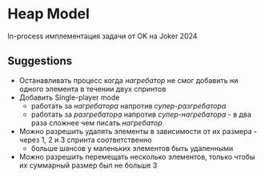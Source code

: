 # Heap Model

In-process имплементация задачи от OK на Joker 2024

## Suggestions
- Останавливать процесс когда _нагребатор_ не смог добавить ни одного элемента в течении двух спринтов
- Добавить Single-player mode
  - работать за _нагребатора_ напротив _супер-разгребатора_
  - работать за _разгребатора_ напротив _супер-нагребатора_ - в два раза сложнее чем писать _нагребатор_
- Можно разрешить удалять элементы в зависимости от их размера - через 1, 2 и 3 спринта соответственно
  - больше шансов у маленьких элементов быть удаленными
- Можно разрешить перемещать несколько элементов, только чтобы их суммарный размер был не больше 3
